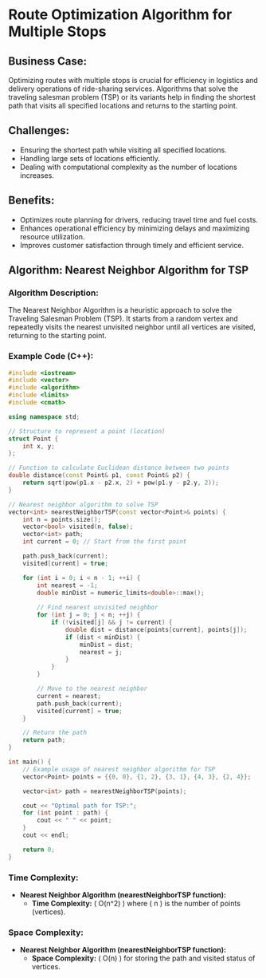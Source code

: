 # Route Optimization Algorithm for Multiple Stops

## Business Case:
Optimizing routes with multiple stops is crucial for efficiency in logistics and delivery operations of ride-sharing services. Algorithms that solve the traveling salesman problem (TSP) or its variants help in finding the shortest path that visits all specified locations and returns to the starting point.

## Challenges:
- Ensuring the shortest path while visiting all specified locations.
- Handling large sets of locations efficiently.
- Dealing with computational complexity as the number of locations increases.

## Benefits:
- Optimizes route planning for drivers, reducing travel time and fuel costs.
- Enhances operational efficiency by minimizing delays and maximizing resource utilization.
- Improves customer satisfaction through timely and efficient service.

## Algorithm: Nearest Neighbor Algorithm for TSP

### Algorithm Description:
The Nearest Neighbor Algorithm is a heuristic approach to solve the Traveling Salesman Problem (TSP). It starts from a random vertex and repeatedly visits the nearest unvisited neighbor until all vertices are visited, returning to the starting point.

### Example Code (C++):
```cpp
#include <iostream>
#include <vector>
#include <algorithm>
#include <limits>
#include <cmath>

using namespace std;

// Structure to represent a point (location)
struct Point {
    int x, y;
};

// Function to calculate Euclidean distance between two points
double distance(const Point& p1, const Point& p2) {
    return sqrt(pow(p1.x - p2.x, 2) + pow(p1.y - p2.y, 2));
}

// Nearest neighbor algorithm to solve TSP
vector<int> nearestNeighborTSP(const vector<Point>& points) {
    int n = points.size();
    vector<bool> visited(n, false);
    vector<int> path;
    int current = 0; // Start from the first point

    path.push_back(current);
    visited[current] = true;

    for (int i = 0; i < n - 1; ++i) {
        int nearest = -1;
        double minDist = numeric_limits<double>::max();
        
        // Find nearest unvisited neighbor
        for (int j = 0; j < n; ++j) {
            if (!visited[j] && j != current) {
                double dist = distance(points[current], points[j]);
                if (dist < minDist) {
                    minDist = dist;
                    nearest = j;
                }
            }
        }

        // Move to the nearest neighbor
        current = nearest;
        path.push_back(current);
        visited[current] = true;
    }

    // Return the path
    return path;
}

int main() {
    // Example usage of nearest neighbor algorithm for TSP
    vector<Point> points = {{0, 0}, {1, 2}, {3, 1}, {4, 3}, {2, 4}};

    vector<int> path = nearestNeighborTSP(points);

    cout << "Optimal path for TSP:";
    for (int point : path) {
        cout << " " << point;
    }
    cout << endl;

    return 0;
}
```
### Time Complexity:
- **Nearest Neighbor Algorithm (nearestNeighborTSP function):**
  - **Time Complexity:** \( O(n^2) \) where \( n \) is the number of points (vertices).

### Space Complexity:
- **Nearest Neighbor Algorithm (nearestNeighborTSP function):**
  - **Space Complexity:** \( O(n) \) for storing the path and visited status of vertices.
